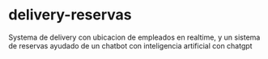 # delivery-reservas
Systema de delivery con ubicacion de empleados en realtime, y un sistema de reservas ayudado de un chatbot con inteligencia artificial con chatgpt
